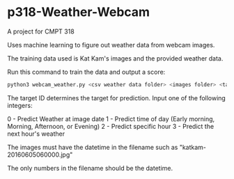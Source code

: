 # p318-Weather-Webcam
A project for CMPT 318

Uses machine learning to figure out weather data from webcam images.

The training data used is Kat Kam's images and the provided weather data.

Run this command to train the data and output a score:
```bash
python3 webcam_weather.py <csv weather data folder> <images folder> <target ID>
```

The target ID determines the target for prediction. Input one of the following integers:

0 - Predict Weather at image date
1 - Predict time of day (Early morning, Morning, Afternoon, or Evening)
2 - Predict specific hour
3 - Predict the next hour's weather

The images must have the datetime in the filename such as "katkam-20160605060000.jpg"

The only numbers in the filename should be the datetime.